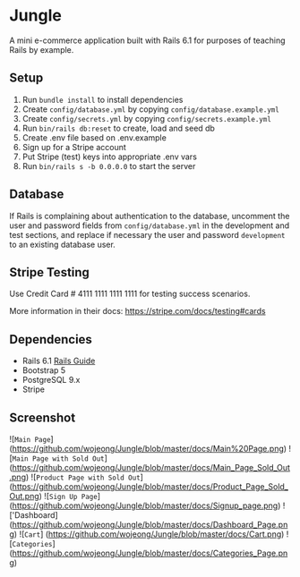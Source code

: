 # Jungle

A mini e-commerce application built with Rails 6.1 for purposes of teaching Rails by example.

## Setup

1. Run `bundle install` to install dependencies
2. Create `config/database.yml` by copying `config/database.example.yml`
3. Create `config/secrets.yml` by copying `config/secrets.example.yml`
4. Run `bin/rails db:reset` to create, load and seed db
5. Create .env file based on .env.example
6. Sign up for a Stripe account
7. Put Stripe (test) keys into appropriate .env vars
8. Run `bin/rails s -b 0.0.0.0` to start the server

## Database

If Rails is complaining about authentication to the database, uncomment the user and password fields from `config/database.yml` in the development and test sections, and replace if necessary the user and password `development` to an existing database user.

## Stripe Testing

Use Credit Card # 4111 1111 1111 1111 for testing success scenarios.

More information in their docs: <https://stripe.com/docs/testing#cards>

## Dependencies

- Rails 6.1 [Rails Guide](http://guides.rubyonrails.org/v6.1/)
- Bootstrap 5
- PostgreSQL 9.x
- Stripe

## Screenshot
![`Main Page`] (https://github.com/wojeong/Jungle/blob/master/docs/Main%20Page.png)
![`Main Page with Sold Out`] (https://github.com/wojeong/Jungle/blob/master/docs/Main_Page_Sold_Out.png)
![`Product Page with Sold Out`] (https://github.com/wojeong/Jungle/blob/master/docs/Product_Page_Sold_Out.png)
![`Sign Up Page`] (https://github.com/wojeong/Jungle/blob/master/docs/Signup_page.png)
!['Dashboard] (https://github.com/wojeong/Jungle/blob/master/docs/Dashboard_Page.png)
![`Cart`] (https://github.com/wojeong/Jungle/blob/master/docs/Cart.png)
![`Categories`] (https://github.com/wojeong/Jungle/blob/master/docs/Categories_Page.png)